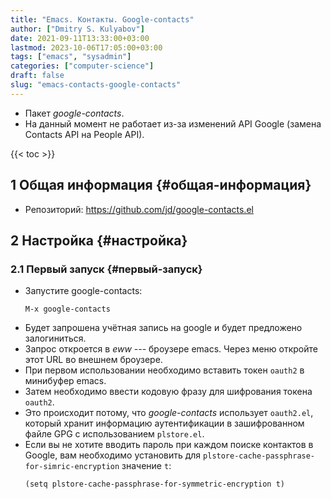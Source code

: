 ```yaml
---
title: "Emacs. Контакты. Google-contacts"
author: ["Dmitry S. Kulyabov"]
date: 2021-09-11T13:33:00+03:00
lastmod: 2023-10-06T17:05:00+03:00
tags: ["emacs", "sysadmin"]
categories: ["computer-science"]
draft: false
slug: "emacs-contacts-google-contacts"
---
```


-   Пакет _google-contacts_.
-   На данный момент не работает из-за изменений API Google (замена Contacts API на People API).

<!--more-->

{{< toc >}}


## <span class="section-num">1</span> Общая информация {#общая-информация}

-   Репозиторий: <https://github.com/jd/google-contacts.el>


## <span class="section-num">2</span> Настройка {#настройка}


### <span class="section-num">2.1</span> Первый запуск {#первый-запуск}

-   Запустите google-contacts:
    ```elisp
    M-x google-contacts
    ```
-   Будет запрошена учётная запись на google и будет предложено залогиниться.
-   Запрос откроется в _eww_ --- броузере emacs. Через меню откройте этот URL во внешнем броузере.
-   При первом использовании необходимо вставить токен `oauth2` в минибуфер emacs.
-   Затем необходимо ввести кодовую фразу для шифрования токена `oauth2`.
-   Это происходит потому, что _google-contacts_ использует `oauth2.el`, который хранит информацию аутентификации в зашифрованном файле GPG с использованием `plstore.el`.
-   Если вы не хотите вводить пароль при каждом поиске контактов в Google, вам необходимо установить для `plstore-cache-passphrase-for-simric-encryption` значение `t`:
    ```elisp
    (setq plstore-cache-passphrase-for-symmetric-encryption t)
    ```
